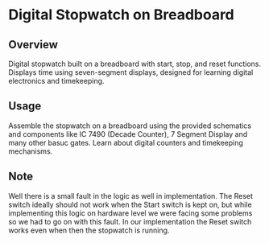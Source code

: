 # Digital Stopwatch on Breadboard

## Overview

Digital stopwatch built on a breadboard with start, stop, and reset functions. Displays time using seven-segment displays, designed for learning digital electronics and timekeeping.

## Usage

Assemble the stopwatch on a breadboard using the provided schematics and components like IC 7490 (Decade Counter), 7 Segment Display and many other basuc gates. Learn about digital counters and timekeeping mechanisms. 

## Note

Well there is a small fault in the logic as well in implementation. The Reset switch ideally should not work when the Start switch is kept on, but while implementing this logic on hardware level we were facing some problems so we had to go on with this fault. In our implementation the Reset switch works even when then the stopwatch is running.

